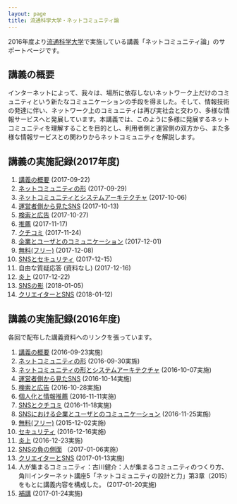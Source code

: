 ```yaml
---
layout: page
title: 流通科学大学・ネットコミュニティ論
---
```

2016年度より[流通科学大学](http://www.umds.ac.jp/)で実施している講義「ネットコミュニティ論」のサポートページです。

## 講義の概要

インターネットによって、我々は、場所に依存しないネットワーク上だけのコミュニティという新たなコミュニケーションの手段を得ました。そして、情報技術の発達に伴い、ネットワーク上のコミュニティは再び実社会と交わり、多様な情報サービスへと発展しています。本講義では、このように多様に発展するネットコミュニティを理解することを目的とし、利用者側と運営側の双方から、また多様な情報サービスとの関わりからネットコミュニティを解説します。

## 講義の実施記録(2017年度)

1. [講義の概要](https://drive.google.com/open?id=1nYLLOeilLzqaNY9C8iRdem9_oiomWRLorTm_znf_gk4) (2017-09-22)
2. [ネットコミュニティの形](https://drive.google.com/open?id=10-LvlefgWz_NRTXzi-oTkSWKznzl3kNK2JOxhi8UXaM) (2017-09-29)
3. [ネットコミュニティとシステムアーキテクチャ](https://drive.google.com/open?id=1POSIeZhgozX3OT79hKUNO87loimhTheYEDch9fLLIyE) (2017-10-06)
4. [運営者側から見たSNS](https://drive.google.com/open?id=1PnHqn439wyt8jQH90IzEx2zt-9F5vQkKrz8diS7yDQE) (2017-10-13)
5. [検索と広告](https://drive.google.com/open?id=1o3cpUsFqORjUf1KW2z1bzuQD8BYmePVYRY9uek1r9W0) (2017-10-27)
6. [推薦](https://drive.google.com/open?id=1Sw0Ux0vnq4L27qWI8JQBFs1rHS5XBWBWvP2bAEJeTk4) (2017-11-17)
7. [クチコミ](https://drive.google.com/open?id=1r51JiMP1T4R-tpezPW8LjTQOPX6Abv-WOvAcANnd9nk) (2017-11-24)
8. [企業とユーザとのコミュニケーション](https://docs.google.com/document/d/1WpNdz98LDXxC-0Hv4Wa0cixVLwshvfNokMkbgdiuRYE/edit?usp=sharing) (2017-12-01)
9. [無料(フリー)](https://drive.google.com/open?id=1R6l-MpAasbXUrRjHrZCVeUcIxDjGFgwd5jtV3-sN8xg) (2017-12-08)
10. [SNSとセキュリティ](https://goo.gl/jaiwKy) (2017-12-15)
11. 自由な質疑応答 (資料なし) (2017-12-16)
12. [炎上](https://goo.gl/J3iELS) (2017-12-22)
13. [SNSの影](https://goo.gl/SPfZiY) (2018-01-05)
14. [クリエイターとSNS](https://drive.google.com/open?id=1_D6LouvlYIBd3IFkgA4IDz0mpRjoUX3GzMqW-VHpdQ0) (2018-01-12)

## 講義の実施記録(2016年度)

各回で配布した講義資料へのリンクを張っています。

1. [講義の概要](https://drive.google.com/open?id=1snS3pDmy2EtGo1pD2AXcEYe5dIoJSmcQITSjbJmE4WU) (2016-09-23実施)
1. [ネットコミュニティの形](https://drive.google.com/open?id=15Qnzgg8czIOgXd6oomz_WuoL578hmvWbFaA2BjgOrGY) (2016-09-30実施)
1. [ネットコミュニティの形とシステムアーキテクチャ](https://drive.google.com/open?id=1Xrd2zM0Aol6hn-m-w4-81iB9DuTuogw0Ua2gdSCQ4bE) (2016-10-07実施)
1. [運営者側から見たSNS](https://drive.google.com/open?id=1rfPaBVSwuL5OnUCtEeVxN8zQY6Cv8NKjv6LbJvPIYgA) (2016-10-14実施)
1. [検索と広告](https://drive.google.com/open?id=1r9iCAcubdOh9JkiLFJ1pJmGdUw7Ms6rPBeilajFNQKU) (2016-10-28実施)
1. [個人化と情報推薦](https://drive.google.com/open?id=1i3o071O8qufah7LyUQ0AxILIBYGzFN-OyxIoCFvymtk) (2016-11-11実施)
1. [SNSとクチコミ](https://drive.google.com/open?id=1jRPR6Zu1C1YJU7KqDkR1gujsUvGMMU8IOtdgsmHu6VU) (2016-11-18実施)
1. [SNSにおける企業とユーザとのコミュニケーション](https://drive.google.com/open?id=15ubOw7p8V2aaREFuadMo-jGuW9e7Mu-ZVDZ85trJCe4) (2016-11-25実施)
1. [無料(フリー)](https://drive.google.com/open?id=1zbycUnLDdux60j4phR4vNUVRTUMxcTcg6pOChYbn23I) (2015-12-02実施)
1. [セキュリティ](https://drive.google.com/open?id=1VsAPmfpDBuxE2d-b0XR0BlsGqGDBGBqX9B6k9KCluk4) (2016-12-16実施)
1. [炎上](https://drive.google.com/open?id=1wWDZJpHpEaXTF8H2Q6S8eeO_WCIRYCujPAwvZYx6Epo) (2016-12-23実施)
1. [SNSの負の側面](https://drive.google.com/open?id=1Ysw0iUkwPQ6vv4l8hmeLgufRbhL6qdWZ3LJzvXQNqQ8) （2017-01-06実施）
1. [クリエイターとSNS](https://drive.google.com/open?id=11Q2WXn8dnxksLJSVunTj5gKmQk8C_3XOOFqgth5I7mk) (2017-01-13実施)
1. 人が集まるコミュニティ：古川健介：人が集まるコミュニティのつくり方、角川インターネット講座5「ネットコミュニティの設計と力」第3章（2015）をもとに講義内容を構成した。 (2017-01-20実施)
1. [補講](https://drive.google.com/open?id=1i3o071O8qufah7LyUQ0AxILIBYGzFN-OyxIoCFvymtk) (2017-01-24実施)
